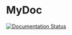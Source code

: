 # MyDoc

[![Documentation Status](https://readthedocs.org/projects/myskilltree/badge/?version=latest)](https://myskilltree.readthedocs.io/zh_CN/latest/?badge=latest)

